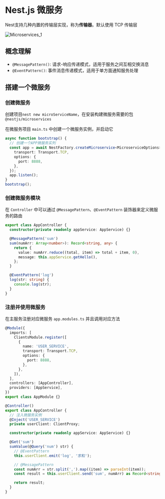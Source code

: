 # Nest.js 微服务

Nest支持几种内置的传输层实现，称为**传输器**。默认使用 TCP 传输层

![Microservices_1](http://nestjs.inode.club/assets/Microservices_1.png)

## 概念理解

- `@MessagePattern()`: 请求-响应传递模式，适用于服务之间互相交换消息
- `@EventPattern()`: 事件消息传递模式，适用于单方面通知服务处理

## 搭建一个微服务

### 创建微服务

创建项目`nest new microServiceName`，在安装构建微服务需要的包 `@nestjs/microservices`

在微服务项目 `main.ts` 中创建一个微服务实例，并启动它

```ts
async function bootstrap() {
  // 创建一个APP微服务实列
  const app = await NestFactory.createMicroservice<MicroserviceOptions>(AppModule, {
    transport: Transport.TCP,
    options: {
      port: 8888,
    },
  });
  app.listen();
}
bootstrap();
```

### 创建微服务模块

在 `Controller` 中可以通过 `@MessagePattern`、`@EventPattern` 装饰器来定义微服务的路由

```ts
export class AppController {
  constructor(private readonly appService: AppService) {}

  @MessagePattern('sum')
  sum(numArr: Array<number>): Record<string, any> {
    return {
      value: numArr.reduce((total, item) => total + item, 0),
      message: this.appService.getHello(),
    };
  }

  @EventPattern('log')
  log(str: string) {
    console.log(str);
  }
}
```

### 注册并使用微服务

在主服务注册对应微服务 `app.modules.ts` 并且调用对应方法

```ts
@Module({
  imports: [
    ClientsModule.register([
      {
        name: 'USER_SERVICE',
        transport: Transport.TCP,
        options: {
          port: 8888,
        },
      },
    ]),
  ],
  controllers: [AppController],
  providers: [AppService],
})
export class AppModule {}
```

```ts
@Controller()
export class AppController {
  // 注入微服务实例
  @Inject('USER_SERVICE')
  private userClient: ClientProxy;

  constructor(private readonly appService: AppService) {}

  @Get('sum')
  sumValue(@Query('num') str) {
    // @EventPattern
    this.userClient.emit('log', '求和');

    // @MessagePattern
    const numArr = str.split(',').map((item) => parseInt(item));
    const result = this.userClient.send('sum', numArr) as Record<string, any>;

    return result;
  }
}
```
